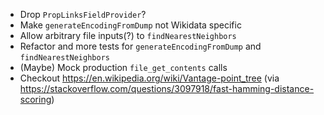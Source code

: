 * Drop `PropLinksFieldProvider`?
* Make `generateEncodingFromDump` not Wikidata specific
* Allow arbitrary file inputs(?) to `findNearestNeighbors`
* Refactor and more tests for `generateEncodingFromDump` and `findNearestNeighbors`
* (Maybe) Mock production `file_get_contents` calls
* Checkout https://en.wikipedia.org/wiki/Vantage-point_tree (via https://stackoverflow.com/questions/3097918/fast-hamming-distance-scoring)
